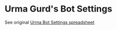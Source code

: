 # Urma Gurd's Bot Settings
See original [Urma Bot Settings spreadsheet](https://docs.google.com/spreadsheets/d/1LgUG2TREEW3yxchwoJCXrNUdA9F7lrIxT2D2I0uxJ4E/edit#gid=65642394)

